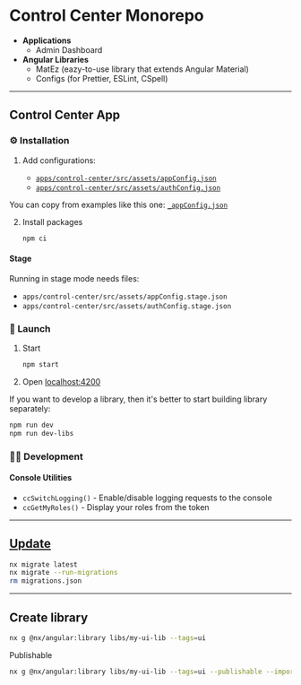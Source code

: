 # Control Center Monorepo

- **Applications**
    - Admin Dashboard
- **Angular Libraries**
    - MatEz (eazy-to-use library that extends Angular Material)
    - Configs (for Prettier, ESLint, CSpell)

---

## Control Center App

### ⚙️ Installation

1. Add configurations:

    - [`apps/control-center/src/assets/appConfig.json`](./apps/control-center/src/assets/_appConfig.json)
    - [`apps/control-center/src/assets/authConfig.json`](./apps/control-center/src/assets/_authConfig.json)

You can copy from examples like this one: [`_appConfig.json`](./apps/control-center/src/assets/_appConfig.json)

2. Install packages
    ```sh
    npm ci
    ```

#### Stage

Running in stage mode needs files:

- `apps/control-center/src/assets/appConfig.stage.json`
- `apps/control-center/src/assets/authConfig.stage.json`

### 🚀 Launch

1. Start
    ```sh
    npm start
    ```
2. Open [localhost:4200](http://localhost:4200/)

If you want to develop a library, then it's better to start building library separately:

```sh
npm run dev
npm run dev-libs
```

### 👩‍💻 Development

#### Console Utilities

- `ccSwitchLogging()` - Enable/disable logging requests to the console
- `ccGetMyRoles()` - Display your roles from the token

---

## [Update](https://nx.dev/features/automate-updating-dependencies#automate-updating-dependencies)

```sh
nx migrate latest
nx migrate --run-migrations
rm migrations.json
```

---

## Create library

```sh
nx g @nx/angular:library libs/my-ui-lib --tags=ui
```

Publishable

```sh
nx g @nx/angular:library libs/my-ui-lib --tags=ui --publishable --import-path=@vality/my-lib
```
